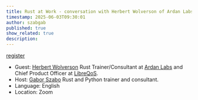 ```yaml
---
title: Rust at Work - conversation with Herbert Wolverson of Ardan Labs & LibreQoS
timestamp: 2025-06-03T09:30:01
author: szabgab
published: true
show_related: true
description:
---
```



<a class="button is-primary" href="https://www.meetup.com/code-mavens/events/308234298/">register</a>

* Guest: [Herbert Wolverson](https://www.linkedin.com/in/herbert-wolverson-98523346/) Rust Trainer/Consultant at [Ardan Labs](https://www.ardanlabs.com/) and Chief Product Officer at [LibreQoS](https://libreqos.io/).
* Host: [Gabor Szabo](https://szabgab.com/) Rust and Python trainer and consultant.
* Language: English
* Location: Zoom


